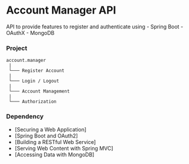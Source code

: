 # Account Manager API

API to provide features to register and authenticate using 
	- Spring Boot
	- OAuthX
	- MongoDB

### Project
	
```
account.manager
 |
 └─── Register Account
 |
 └─── Login / Logout
 |
 └─── Account Management
 |
 └─── Authorization
```

### Dependency

* [Securing a Web Application]
* [Spring Boot and OAuth2]
* [Building a RESTful Web Service]
* [Serving Web Content with Spring MVC]
* [Accessing Data with MongoDB]

